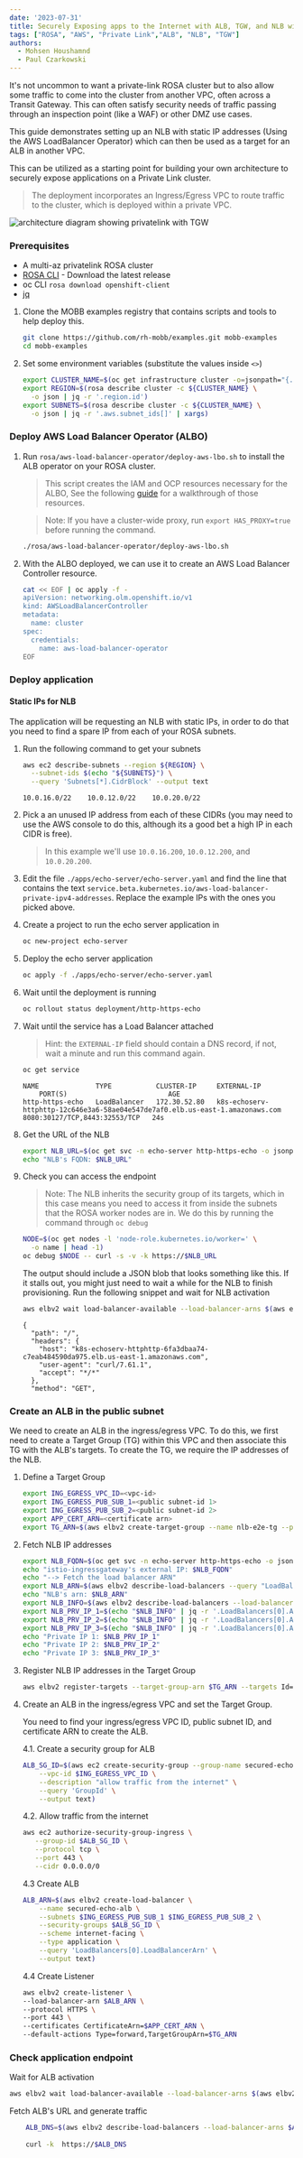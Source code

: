 ```yaml
---
date: '2023-07-31'
title: Securely Exposing apps to the Internet with ALB, TGW, and NLB with fixed IP
tags: ["ROSA", "AWS", "Private Link","ALB", "NLB", "TGW"]
authors:
  - Mohsen Houshamnd
  - Paul Czarkowski
---
```


It's not uncommon to want a private-link ROSA cluster but to also allow some traffic to come into the cluster from another VPC, often across a Transit Gateway. This can often satisfy security needs of traffic passing through an inspection point (like a WAF) or other DMZ use cases.

This guide demonstrates setting up an NLB with static IP addresses (Using the AWS LoadBalancer Operator) which can then be used as a target for an ALB in another VPC.

This can be utilized as a starting point for building your own architecture to securely expose applications on a Private Link cluster.

> The deployment incorporates an Ingress/Egress VPC to route traffic to the cluster, which is deployed within a private VPC.

![architecture diagram showing privatelink with TGW](./images/rosa_alb_tgw_nlb_e2e.png)

### Prerequisites

- A multi-az privatelink ROSA cluster
- [ROSA CLI](https://github.com/openshift/rosa) - Download the latest release
- oc CLI `rosa download openshift-client`
- [jq](https://jqlang.github.io/jq/download/)

1. Clone the MOBB examples registry that contains scripts and tools to help deploy this.

    ```bash
    git clone https://github.com/rh-mobb/examples.git mobb-examples
    cd mobb-examples
    ```

1. Set some environment variables (substitute the values inside `<>`)

    ```bash
    export CLUSTER_NAME=$(oc get infrastructure cluster -o=jsonpath="{.status.infrastructureName}"  | sed 's/-[a-z0-9]\{5\}$//')
    export REGION=$(rosa describe cluster -c ${CLUSTER_NAME} \
      -o json | jq -r '.region.id')
    export SUBNETS=$(rosa describe cluster -c ${CLUSTER_NAME} \
      -o json | jq -r '.aws.subnet_ids[]' | xargs)
    ```

### Deploy AWS Load Balancer Operator (ALBO)

1. Run `rosa/aws-load-balancer-operator/deploy-aws-lbo.sh` to install the ALB operator on your ROSA cluster.

    > This script creates the IAM and OCP resources necessary for the ALBO, See the following [guide](https://mobb.ninja/docs/rosa/aws-load-balancer-operator/) for a walkthrough of those resources.

    > Note: If you have a cluster-wide proxy, run `export HAS_PROXY=true` before running the command.

    ```bash
    ./rosa/aws-load-balancer-operator/deploy-aws-lbo.sh
    ```

1. With the ALBO deployed, we can use it to create an AWS Load Balancer Controller resource.

    ```bash
    cat << EOF | oc apply -f -
    apiVersion: networking.olm.openshift.io/v1
    kind: AWSLoadBalancerController
    metadata:
      name: cluster
    spec:
      credentials:
        name: aws-load-balancer-operator
    EOF
    ```

### Deploy application

#### Static IPs for NLB

The application will be requesting an NLB with static IPs, in order to do that you need to find a spare IP from each of your ROSA subnets.

1. Run the following command to get your subnets

    ```bash
    aws ec2 describe-subnets --region ${REGION} \
      --subnet-ids $(echo "${SUBNETS}") \
      --query 'Subnets[*].CidrBlock' --output text
    ```

    ```
    10.0.16.0/22    10.0.12.0/22    10.0.20.0/22
    ```

1. Pick a an unused IP address from each of these CIDRs (you may need to use the AWS console to do this, although its a good bet a high IP in each CIDR is free).

    > In this example we'll use `10.0.16.200`, `10.0.12.200`, and `10.0.20.200`.

1. Edit the file `./apps/echo-server/echo-server.yaml` and find the line that contains the text `service.beta.kubernetes.io/aws-load-balancer-private-ipv4-addresses`.  Replace the example IPs with the ones you picked above.

1. Create a project to run the echo server application in

    ```bash
    oc new-project echo-server
    ```

1. Deploy the echo server application

    ```bash
    oc apply -f ./apps/echo-server/echo-server.yaml
    ```

1. Wait until the deployment is running

    ```bash
    oc rollout status deployment/http-https-echo
    ```

1. Wait until the service has a Load Balancer attached

    > Hint: the `EXTERNAL-IP` field should contain a DNS record, if not, wait a minute and run this command again.

    ```bash
    oc get service
    ```

    ```
    NAME              TYPE           CLUSTER-IP     EXTERNAL-IP
        PORT(S)                         AGE
    http-https-echo   LoadBalancer   172.30.52.80   k8s-echoserv-httphttp-12c646e3a6-58ae04e547de7af0.elb.us-east-1.amazonaws.com   8080:30127/TCP,8443:32553/TCP   24s
    ```

1. Get the URL of the NLB

    ```bash
    export NLB_URL=$(oc get svc -n echo-server http-https-echo -o jsonpath='{.status.loadBalancer.ingress[0].hostname}')
    echo "NLB's FQDN: $NLB_URL"
    ```

1. Check you can access the endpoint

    > Note: The NLB inherits the security group of its targets, which in this case means you need to access it from inside the subnets that the ROSA worker nodes are in.  We do this by running the command through `oc debug`

    ```bash
    NODE=$(oc get nodes -l 'node-role.kubernetes.io/worker=' \
      -o name | head -1)
    oc debug $NODE -- curl -s -v -k https://$NLB_URL
    ```

    The output should include a JSON blob that looks something like this.  If it stalls out, you might just need to wait a while for the NLB to finish provisioning. Run the following snippet and wait for NLB activation

    ```bash
    aws elbv2 wait load-balancer-available --load-balancer-arns $(aws elbv2 describe-load-balancers --query "LoadBalancers[?DNSName=='$(oc get svc -n echo-server http-https-echo -o jsonpath='{.status.loadBalancer.ingress[0].hostname}')'].LoadBalancerArn" --output text)  && echo "NLB is active!"
    ```

    ```
    {
      "path": "/",
      "headers": {
        "host": "k8s-echoserv-httphttp-6fa3dbaa74-c7eab484590da975.elb.us-east-1.amazonaws.com",
        "user-agent": "curl/7.61.1",
        "accept": "*/*"
      },
      "method": "GET",
    ```
    
### Create an ALB in the public subnet

We need to create an ALB in the ingress/egress VPC. To do this, we first need to create a Target Group (TG) within this VPC and then associate this TG with the ALB's targets. To create the TG, we require the IP addresses of the NLB.

1. Define a Target Group

    ```bash
    export ING_EGRESS_VPC_ID=<vpc-id>
    export ING_EGRESS_PUB_SUB_1=<public subnet-id 1>
    export ING_EGRESS_PUB_SUB_2=<public subnet-id 2>
    export APP_CERT_ARN=<certificate arn>
    export TG_ARN=$(aws elbv2 create-target-group --name nlb-e2e-tg --protocol HTTPS --port 443 --vpc-id $ING_EGRESS_VPC_ID --target-type ip --health-check-protocol HTTPS --health-check-port 443 --health-check-path / --query 'TargetGroups[0].TargetGroupArn' --output text)
    ```

1. Fetch NLB IP addresses

    ```bash
    export NLB_FQDN=$(oc get svc -n echo-server http-https-echo -o jsonpath='{.status.loadBalancer.ingress[0].hostname}')
    echo "istio-ingressgateway's external IP: $NLB_FQDN"
    echo "--> Fetch the load balancer ARN"
    export NLB_ARN=$(aws elbv2 describe-load-balancers --query "LoadBalancers[?DNSName=='$NLB_FQDN'].LoadBalancerArn" --output text)
    echo "NLB's arn: $NLB_ARN"
    export NLB_INFO=$(aws elbv2 describe-load-balancers --load-balancer-arns $NLB_ARN --output json )
    export NLB_PRV_IP_1=$(echo "$NLB_INFO" | jq -r '.LoadBalancers[0].AvailabilityZones[0].LoadBalancerAddresses[0].PrivateIPv4Address')
    export NLB_PRV_IP_2=$(echo "$NLB_INFO" | jq -r '.LoadBalancers[0].AvailabilityZones[1].LoadBalancerAddresses[0].PrivateIPv4Address')
    export NLB_PRV_IP_3=$(echo "$NLB_INFO" | jq -r '.LoadBalancers[0].AvailabilityZones[2].LoadBalancerAddresses[0].PrivateIPv4Address')
    echo "Private IP 1: $NLB_PRV_IP_1"
    echo "Private IP 2: $NLB_PRV_IP_2"
    echo "Private IP 3: $NLB_PRV_IP_3"
    ```

2. Register NLB IP addresses in the Target Group

    ```bash
    aws elbv2 register-targets --target-group-arn $TG_ARN --targets Id=$NLB_PRV_IP_1,Port=443,AvailabilityZone=all Id=$NLB_PRV_IP_2,Port=443,AvailabilityZone=all Id=$NLB_PRV_IP_3,Port=443,AvailabilityZone=all
    ```

3. Create an ALB in the ingress/egress VPC and set the Target Group.

   You need to find your ingress/egress VPC ID, public subnet ID, and certificate ARN to create the ALB.

   4.1. Create a security group for ALB

    ```bash
    ALB_SG_ID=$(aws ec2 create-security-group --group-name secured-echo-server \
        --vpc-id $ING_EGRESS_VPC_ID \
        --description "allow traffic from the internet" \
        --query 'GroupId' \
        --output text)
    ```
   4.2. Allow traffic from the internet

    ```bash
    aws ec2 authorize-security-group-ingress \
       --group-id $ALB_SG_ID \
       --protocol tcp \
       --port 443 \
       --cidr 0.0.0.0/0
    ```
   4.3 Create ALB

    ```bash
    ALB_ARN=$(aws elbv2 create-load-balancer \
        --name secured-echo-alb \
        --subnets $ING_EGRESS_PUB_SUB_1 $ING_EGRESS_PUB_SUB_2 \
        --security-groups $ALB_SG_ID \
        --scheme internet-facing \
        --type application \
        --query 'LoadBalancers[0].LoadBalancerArn' \
        --output text)
    ```

   4.4 Create Listener

    ```bash
    aws elbv2 create-listener \
    --load-balancer-arn $ALB_ARN \
    --protocol HTTPS \
    --port 443 \
    --certificates CertificateArn=$APP_CERT_ARN \
    --default-actions Type=forward,TargetGroupArn=$TG_ARN
    ```

### Check application endpoint

Wait for ALB activation 

```bash
aws elbv2 wait load-balancer-available --load-balancer-arns $(aws elbv2 describe-load-balancers --names secured-echo-alb --query 'LoadBalancers[0].LoadBalancerArn' --output text)

```
Fetch ALB's URL and generate traffic

```bash
    ALB_DNS=$(aws elbv2 describe-load-balancers --load-balancer-arns $ALB_ARN --query 'LoadBalancers[0].DNSName' --output text)
    
    curl -k  https://$ALB_DNS
```

